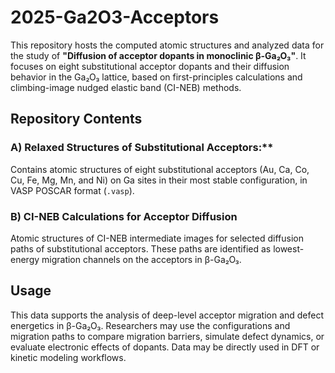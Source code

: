 # 2025-Ga2O3-Acceptors

This repository hosts the computed atomic structures and analyzed data for the study of **"Diffusion of acceptor dopants in monoclinic β-Ga₂O₃"**. It focuses on eight substitutional acceptor dopants and their diffusion behavior in the Ga₂O₃ lattice, based on first-principles calculations and climbing-image nudged elastic band (CI-NEB) methods.

## Repository Contents

### A) Relaxed Structures of Substitutional Acceptors:**
Contains atomic structures of eight substitutional acceptors (Au, Ca, Co, Cu, Fe, Mg, Mn, and Ni) on Ga sites in their most stable configuration, in VASP POSCAR format (`.vasp`).

### B) CI-NEB Calculations for Acceptor Diffusion
Atomic structures of CI-NEB intermediate images for selected diffusion paths of substitutional acceptors. These paths are identified as lowest-energy migration channels on the acceptors in β-Ga₂O₃.

## Usage

This data supports the analysis of deep-level acceptor migration and defect energetics in β-Ga₂O₃. Researchers may use the configurations and migration paths to compare migration barriers, simulate defect dynamics, or evaluate electronic effects of dopants. Data may be directly used in DFT or kinetic modeling workflows.
